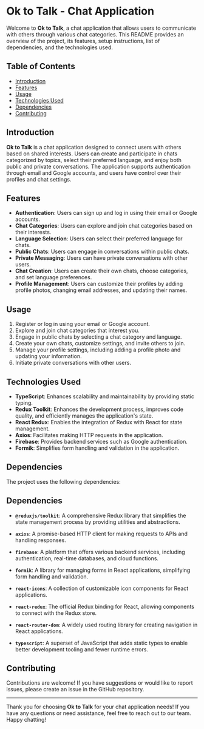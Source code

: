 # Ok to Talk - Chat Application

Welcome to **Ok to Talk**, a chat application that allows users to communicate with others through various chat categories. This README provides an overview of the project, its features, setup instructions, list of dependencies, and the technologies used.

## Table of Contents

- [Introduction](#introduction)
- [Features](#features)
- [Usage](#usage)
- [Technologies Used](#technologies-used)
- [Dependencies](#dependencies)
- [Contributing](#contributing)


## Introduction

**Ok to Talk** is a chat application designed to connect users with others based on shared interests. Users can create and participate in chats categorized by topics, select their preferred language, and enjoy both public and private conversations. The application supports authentication through email and Google accounts, and users have control over their profiles and chat settings.

## Features

- **Authentication**: Users can sign up and log in using their email or Google accounts.
- **Chat Categories**: Users can explore and join chat categories based on their interests.
- **Language Selection**: Users can select their preferred language for chats.
- **Public Chats**: Users can engage in conversations within public chats.
- **Private Messaging**: Users can have private conversations with other users.
- **Chat Creation**: Users can create their own chats, choose categories, and set language preferences.
- **Profile Management**: Users can customize their profiles by adding profile photos, changing email addresses, and updating their names.

## Usage

1. Register or log in using your email or Google account.
2. Explore and join chat categories that interest you.
3. Engage in public chats by selecting a chat category and language.
4. Create your own chats, customize settings, and invite others to join.
5. Manage your profile settings, including adding a profile photo and updating your information.
6. Initiate private conversations with other users.

## Technologies Used

- **TypeScript**: Enhances scalability and maintainability by providing static typing.
- **Redux Toolkit**: Enhances the development process, improves code quality, and efficiently manages the application's state.
- **React Redux**: Enables the integration of Redux with React for state management.
- **Axios**: Facilitates making HTTP requests in the application.
- **Firebase**: Provides backend services such as Google authentication.
- **Formik**: Simplifies form handling and validation in the application.

## Dependencies

The project uses the following dependencies:

## Dependencies

- **`@reduxjs/toolkit`**: A comprehensive Redux library that simplifies the state management process by providing utilities and abstractions.

- **`axios`**: A promise-based HTTP client for making requests to APIs and handling responses.

- **`firebase`**: A platform that offers various backend services, including authentication, real-time databases, and cloud functions.

- **`formik`**: A library for managing forms in React applications, simplifying form handling and validation.

- **`react-icons`**: A collection of customizable icon components for React applications.

- **`react-redux`**: The official Redux binding for React, allowing components to connect with the Redux store.

- **`react-router-dom`**: A widely used routing library for creating navigation in React applications.

- **`typescript`**: A superset of JavaScript that adds static types to enable better development tooling and fewer runtime errors.



## Contributing

Contributions are welcome! If you have suggestions or would like to report issues, please create an issue in the GitHub repository.


---

Thank you for choosing **Ok to Talk** for your chat application needs! If you have any questions or need assistance, feel free to reach out to our team.
Happy chatting!
